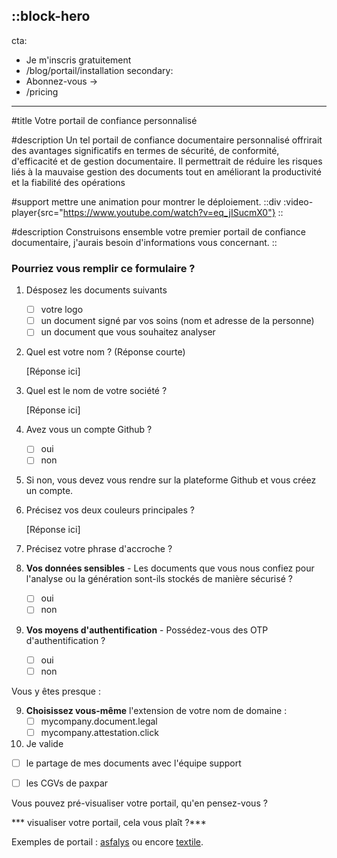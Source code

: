 ::block-hero
---
cta:
  - Je m'inscris gratuitement
  - /blog/portail/installation
secondary:
  - Abonnez-vous →
  - /pricing
---


#title
Votre portail de confiance personnalisé

#description
Un tel portail de confiance documentaire personnalisé offrirait des avantages significatifs en termes de sécurité, de conformité, d'efficacité et de gestion documentaire. Il permettrait de réduire les risques liés à la mauvaise gestion des documents tout en améliorant la productivité et la fiabilité des opérations

#support
mettre une animation pour montrer le déploiement. 
  ::div
    :video-player{src="https://www.youtube.com/watch?v=eq_jISucmX0"}
  ::

#description
Construisons ensemble votre premier portail de confiance documentaire, j'aurais besoin d'informations vous concernant.
::
### Pourriez vous remplir ce formulaire ?

1. Désposez les documents suivants

   - [ ] votre logo
   - [ ] un document signé par vos soins (nom et adresse de la personne)
   - [ ] un document que vous souhaitez analyser

2. Quel est votre nom ? (Réponse courte)

   [Réponse ici]

3. Quel est le nom de votre société ?

   [Réponse ici]

4. Avez vous un compte Github ?
   - [ ] oui
   - [ ] non

5. Si non, vous devez vous rendre sur la plateforme Github et vous créez un compte.

5. Précisez vos deux couleurs principales ?

   [Réponse ici]

6. Précisez votre phrase d'accroche ?

7. **Vos données sensibles** - Les documents que vous nous confiez pour l'analyse ou la génération sont-ils stockés de manière sécurisé ?
   - [ ] oui
   - [ ] non

8. **Vos moyens d'authentification** - Possédez-vous des OTP d'authentification ?
   - [ ] oui
   - [ ] non

Vous y êtes presque :

9. **Choisissez vous-même** l'extension de votre nom de domaine :
   - [ ] mycompany.document.legal
   - [ ] mycompany.attestation.click

10. Je valide 
   - [ ] le partage de mes documents avec l'équipe support
   - [ ] les CGVs de paxpar


Vous pouvez pré-visualiser votre portail, qu'en pensez-vous ?

*** visualiser votre portail, cela vous plaît ?***

Exemples de portail : [asfalys](https://asfalys.document.legal) ou encore [textile](https://textile.document.legal).



